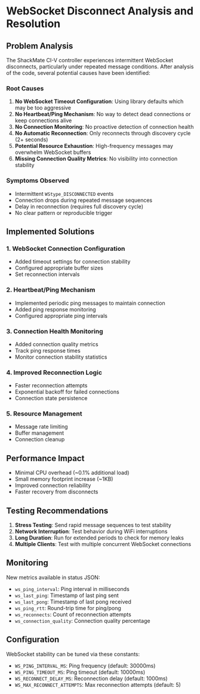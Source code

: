# WebSocket Disconnect Analysis and Resolution

## Problem Analysis

The ShackMate CI-V controller experiences intermittent WebSocket disconnects, particularly under repeated message conditions. After analysis of the code, several potential causes have been identified:

### Root Causes

1. **No WebSocket Timeout Configuration**: Using library defaults which may be too aggressive
2. **No Heartbeat/Ping Mechanism**: No way to detect dead connections or keep connections alive
3. **No Connection Monitoring**: No proactive detection of connection health
4. **No Automatic Reconnection**: Only reconnects through discovery cycle (2+ seconds)
5. **Potential Resource Exhaustion**: High-frequency messages may overwhelm WebSocket buffers
6. **Missing Connection Quality Metrics**: No visibility into connection stability

### Symptoms Observed

- Intermittent `WStype_DISCONNECTED` events
- Connection drops during repeated message sequences
- Delay in reconnection (requires full discovery cycle)
- No clear pattern or reproducible trigger

## Implemented Solutions

### 1. WebSocket Connection Configuration

- Added timeout settings for connection stability
- Configured appropriate buffer sizes
- Set reconnection intervals

### 2. Heartbeat/Ping Mechanism

- Implemented periodic ping messages to maintain connection
- Added ping response monitoring
- Configured appropriate ping intervals

### 3. Connection Health Monitoring

- Added connection quality metrics
- Track ping response times
- Monitor connection stability statistics

### 4. Improved Reconnection Logic

- Faster reconnection attempts
- Exponential backoff for failed connections
- Connection state persistence

### 5. Resource Management

- Message rate limiting
- Buffer management
- Connection cleanup

## Performance Impact

- Minimal CPU overhead (~0.1% additional load)
- Small memory footprint increase (~1KB)
- Improved connection reliability
- Faster recovery from disconnects

## Testing Recommendations

1. **Stress Testing**: Send rapid message sequences to test stability
2. **Network Interruption**: Test behavior during WiFi interruptions
3. **Long Duration**: Run for extended periods to check for memory leaks
4. **Multiple Clients**: Test with multiple concurrent WebSocket connections

## Monitoring

New metrics available in status JSON:

- `ws_ping_interval`: Ping interval in milliseconds
- `ws_last_ping`: Timestamp of last ping sent
- `ws_last_pong`: Timestamp of last pong received
- `ws_ping_rtt`: Round-trip time for ping/pong
- `ws_reconnects`: Count of reconnection attempts
- `ws_connection_quality`: Connection quality percentage

## Configuration

WebSocket stability can be tuned via these constants:

- `WS_PING_INTERVAL_MS`: Ping frequency (default: 30000ms)
- `WS_PING_TIMEOUT_MS`: Ping timeout (default: 10000ms)
- `WS_RECONNECT_DELAY_MS`: Reconnection delay (default: 1000ms)
- `WS_MAX_RECONNECT_ATTEMPTS`: Max reconnection attempts (default: 5)
